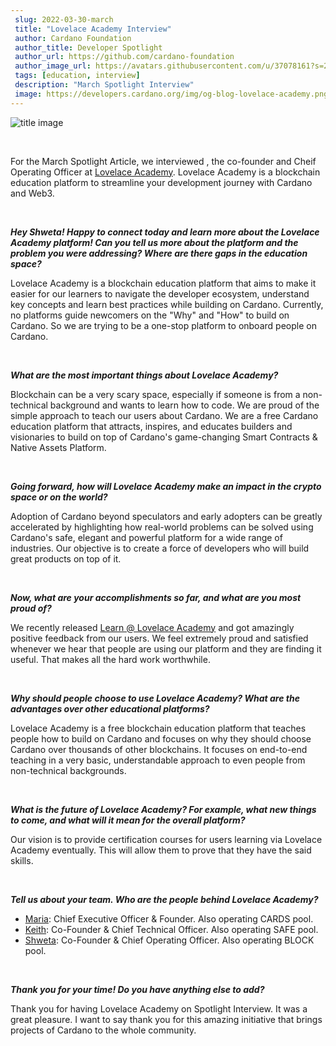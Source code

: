 ```yaml
---
 slug: 2022-03-30-march
 title: "Lovelace Academy Interview"
 author: Cardano Foundation
 author_title: Developer Spotlight
 author_url: https://github.com/cardano-foundation
 author_image_url: https://avatars.githubusercontent.com/u/37078161?s=200&v=4
 tags: [education, interview]
 description: "March Spotlight Interview"
 image: https://developers.cardano.org/img/og-blog-lovelace-academy.png
---
```


 ![title image](/img/devblog/lovelace.png)

 <br />

 For the March Spotlight Article, we interviewed [  ](https://twitter.com/shwetachauhan), the co-founder and Cheif Operating Officer at [Lovelace Academy](https://learn.lovelace.academy/#).  Lovelace Academy is a blockchain education platform to streamline your development journey with Cardano and Web3.

 <br />

 **_Hey Shweta! Happy to connect today and learn more about the Lovelace Academy platform! Can you tell us more about the platform and the problem you were addressing? Where are there gaps in the education space?_**

 Lovelace Academy is a blockchain education platform that aims to make it easier for our learners to navigate the developer ecosystem, understand key concepts and learn best practices while building on Cardano. Currently, no platforms guide newcomers on the "Why" and "How" to build on Cardano. So we are trying to be a one-stop platform to onboard people on Cardano.

<!-- truncate -->

 <br />

 **_What are the most important things about Lovelace Academy?_**

 Blockchain can be a very scary space, especially if someone is from a non-technical background and wants to learn how to code. We are proud of the simple approach to teach our users about Cardano. We are a free Cardano education platform that attracts, inspires, and educates builders and visionaries to build on top of Cardano's game-changing Smart Contracts & Native Assets Platform.

 <br />

 **_Going forward, how will Lovelace Academy make an impact in the crypto space or on the world?_**

 Adoption of Cardano beyond speculators and early adopters can be greatly accelerated by highlighting how real-world problems can be solved using Cardano's safe, elegant and powerful platform for a wide range of industries. Our objective is to create a force of developers who will build great products on top of it.


 <br />

 **_Now, what are your accomplishments so far, and what are you most proud of?_**

 We recently released [Learn @ Lovelace Academy](https://learn.lovelace.academy/) and got amazingly positive feedback from our users. We feel extremely proud and satisfied whenever we hear that people are using our platform and they are finding it useful. That makes all the hard work worthwhile.   

 <br />

 **_Why should people choose to use Lovelace Academy? What are the advantages over other educational platforms?_**

 Lovelace Academy is a free blockchain education platform that teaches people how to build on Cardano and focuses on why they should choose Cardano over thousands of other blockchains. It focuses on end-to-end teaching in a very basic, understandable approach to even people from non-technical backgrounds.

 <br />

 **_What is the future of Lovelace Academy? For example, what new things to come, and what will it mean for the overall platform?_**

 Our vision is to provide certification courses for users learning via Lovelace Academy eventually. This will allow them to prove that they have the said skills.

 <br />

 **_Tell us about your team. Who are the people behind Lovelace Academy?_**

 - [Maria](https://twitter.com/MariaCarmo369): Chief Executive Officer & Founder. Also operating CARDS pool.
 - [Keith](https://twitter.com/keefie_safe): Co-Founder & Chief Technical Officer. Also operating SAFE pool.
 - [Shweta](https://twitter.com/shwetachauhan): Co-Founder & Chief Operating Officer. Also operating BLOCK pool.

 <br />

**_Thank you for your time! Do you have anything else to add?_**

Thank you for having Lovelace Academy on Spotlight Interview. It was a great pleasure. I want to say thank you for this amazing initiative that brings projects of Cardano to the whole community.

 <br />